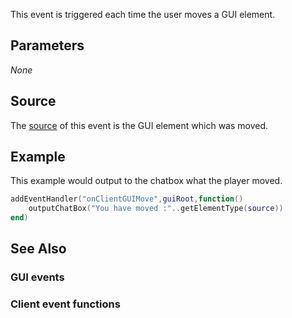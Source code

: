 This event is triggered each time the user moves a GUI element.

Parameters
----------

*None*

Source
------

The [source](/docs/event_system#Event_source.md "wikilink") of this event is the GUI element which was moved.

Example
-------

This example would output to the chatbox what the player moved.

``` lua
addEventHandler("onClientGUIMove",guiRoot,function()
    outputChatBox("You have moved :"..getElementType(source))
end)
```

See Also
--------

### GUI events

### Client event functions
